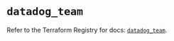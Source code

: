 # `datadog_team`

Refer to the Terraform Registry for docs: [`datadog_team`](https://registry.terraform.io/providers/datadog/datadog/3.52.1/docs/resources/team).

